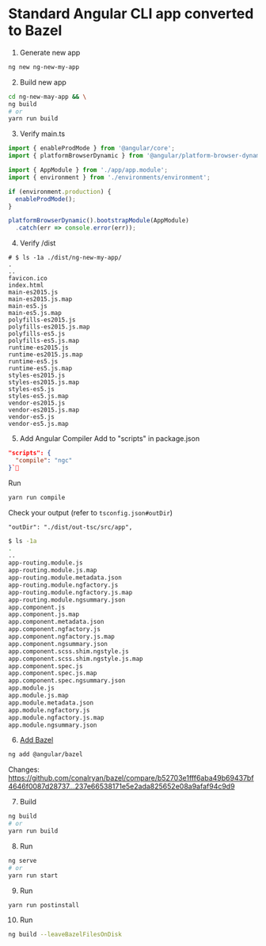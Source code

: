 # Standard Angular CLI app converted to Bazel

1. Generate new app
```bash
ng new ng-new-my-app
```

2. Build new app
```bash
cd ng-new-may-app && \
ng build
# or
yarn run build
```

3. Verify main.ts
```typescript
import { enableProdMode } from '@angular/core';
import { platformBrowserDynamic } from '@angular/platform-browser-dynamic';

import { AppModule } from './app/app.module';
import { environment } from './environments/environment';

if (environment.production) {
  enableProdMode();
}

platformBrowserDynamic().bootstrapModule(AppModule)
  .catch(err => console.error(err));
```

4. Verify /dist
```
# $ ls -1a ./dist/ng-new-my-app/
.
..
favicon.ico
index.html
main-es2015.js
main-es2015.js.map
main-es5.js
main-es5.js.map
polyfills-es2015.js
polyfills-es2015.js.map
polyfills-es5.js
polyfills-es5.js.map
runtime-es2015.js
runtime-es2015.js.map
runtime-es5.js
runtime-es5.js.map
styles-es2015.js
styles-es2015.js.map
styles-es5.js
styles-es5.js.map
vendor-es2015.js
vendor-es2015.js.map
vendor-es5.js
vendor-es5.js.map
```

5. Add Angular Compiler
Add to "scripts" in package.json

```json
"scripts": {
  "compile": "ngc"
}`
```

Run
```bash
yarn run compile
```

Check your output (refer to `tsconfig.json#outDir`)
```
"outDir": "./dist/out-tsc/src/app",
```
```bash
$ ls -1a
.
..
app-routing.module.js
app-routing.module.js.map
app-routing.module.metadata.json
app-routing.module.ngfactory.js
app-routing.module.ngfactory.js.map
app-routing.module.ngsummary.json
app.component.js
app.component.js.map
app.component.metadata.json
app.component.ngfactory.js
app.component.ngfactory.js.map
app.component.ngsummary.json
app.component.scss.shim.ngstyle.js
app.component.scss.shim.ngstyle.js.map
app.component.spec.js
app.component.spec.js.map
app.component.spec.ngsummary.json
app.module.js
app.module.js.map
app.module.metadata.json
app.module.ngfactory.js
app.module.ngfactory.js.map
app.module.ngsummary.json
```

6. [Add Bazel](https://angular.io/guide/bazel)
```bash
ng add @angular/bazel
```

Changes: https://github.com/conalryan/bazel/compare/b52703e1fff6aba49b69437bf4646f0087d28737...237e66538171e5e2ada825652e08a9afaf94c9d9

7. Build
```bash
ng build
# or
yarn run build
```

8. Run
```bash
ng serve
# or
yarn run start
```

9. Run
```bash
yarn run postinstall
```

10. Run
````bash
ng build --leaveBazelFilesOnDisk
````

